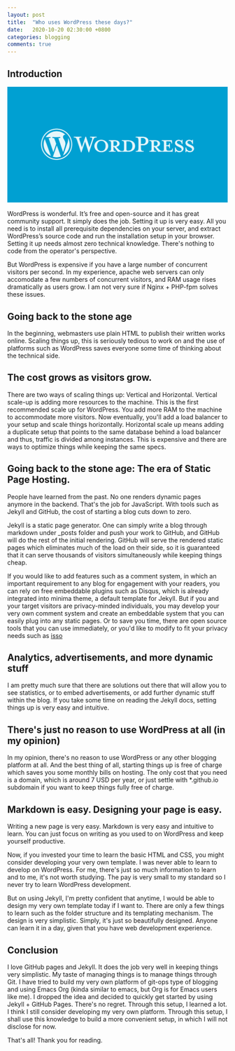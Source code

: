 ```yaml
---
layout: post
title:  "Who uses WordPress these days?"
date:   2020-10-20 02:30:00 +0800
categories: blogging
comments: true
---
```


## Introduction

![WordPress](/assets/images/wordpress.png)

WordPress is wonderful. It’s free and open-source and it has great community support. It simply does
the job.  Setting it up is very easy.  All you need is to install  all prerequisite dependencies  on
your server,  and extract  WordPress’s source code  and run the installation setup  in your browser.
Setting it  up needs almost zero technical knowledge.  There's nothing to  code from  the operator's
perspective.

But WordPress is expensive  if you  have a  large number  of concurrent  visitors per second.  In my
experience, apache web servers  can only accomodate  a few  numbers of concurrent visitors,  and RAM
usage rises dramatically as users grow. I am not very sure if Nginx + PHP-fpm solves these issues.

## Going back to the stone age
In the beginning,  webmasters use plain HTML to  publish their written works online.  Scaling things
up, this is seriously  tedious to work on and the use of platforms  such as WordPress saves everyone
some time of thinking about the technical side.

## The cost grows as visitors grow.
There are two ways of scaling things up:  Vertical and Horizontal.  Vertical scale-up is adding more
resources to the machine.  This is the first recommended scale up for WordPress. You add more RAM to
the machine to accommodate more visitors.  Now eventually,  you'll add a load balancer to your setup
and scale things horizontally. Horizontal scale up means adding a duplicate setup that points to the
same database behind a load balancer and thus, traffic is divided among instances. This is expensive
and there are ways to optimize things while keeping the same specs.

## Going back to the stone age: The era of Static Page Hosting.
People have learned from the past.  No one renders dynamic pages anymore in the backend.  That's the
job for JavaScript.  With tools such as Jekyll and GitHub,  the cost of starting a blog cuts down to
zero.

Jekyll is a static page generator.  One can simply write a blog through markdown under _posts folder
and push your  work to GitHub,  and GitHub will  do the rest  of the initial rendering.  GitHub will
serve the rendered static pages which eliminates much of the load on their side, so it is guaranteed
that it can serve thousands of visitors simultaneously while keeping things cheap.

If you would like to add features such as a comment system, in which an important requirement to any
blog for engagement with your readers, you can rely on free embeddable plugins such as Disqus, which
is already integrated into minima theme,  a default template for Jekyll.  But if you and your target
visitors are privacy-minded individuals,  you may develop your very own comment system and create an
embeddable system that you  can easily  plug into any static pages.  Or to save you time,  there are
open source tools  that you can use immediately,  or you'd like to modify to fit your  privacy needs
such as [isso](https://posativ.org/isso/)

## Analytics, advertisements, and more dynamic stuff
I am pretty much sure  that there are solutions out there that  will allow you to see statistics, or
to embed advertisements,  or add further  dynamic  stuff within  the blog.  If you take some time on
reading the Jekyll docs, setting things up is very easy and intuitive. 

## There's just no reason to use WordPress at all (in my opinion)
In my opinion,  there's no reason to use  WordPress or any other  blogging platform at all.  And the
best thing of all,  starting  things up  is free  of charge  which saves  you some monthly  bills on
hosting.  The only cost that  you need is a domain,  which is around 7 USD per year,  or just settle
with *.github.io subdomain if you want to keep things fully free of charge.

## Markdown is easy. Designing your page is easy.
Writing a new page is very easy. Markdown is very easy and intuitive to learn. You can just focus on
writing as you used to on WordPress and keep yourself productive.

Now, if you invested your time to learn the basic HTML and CSS,  you might  consider developing your
very own template.  I  was never able to learn to develop on WordPress. For me, there's just so much
information to learn and to me,  it's not  worth studying.  The pay is  very small to my standard so
I never try to learn WordPress development.

But on using Jekyll,  I'm pretty  confident that anytime,  I would be  able  to design  my very  own
template today if I want to.  There are only a  few things to learn such as the folder structure and
its templating mechanism.  The design is very simplistic. Simply, it's just so beautifully designed.
Anyone can learn it in a day, given that you have web development experience.

## Conclusion
I love GitHub pages and Jekyll.  It does the job  very well  in keeping  things very simplistic.  My
taste of managing things is to manage things through Git. I have tried to build my very own platform
of git-ops  type of blogging and using Emacs Org (kinda similar to emacs, but Org is for Emacs users
like me).  I dropped the  idea and  decided to  quickly get  started by using Jekyll + GitHub Pages.
There's no regret. Through this setup, I learned a lot. I think I still consider developing my very
own platform. Through this setup,  I shall use  this knowledge  to build  a more  convenient  setup,
in which I will not disclose for now.

That's all! Thank you for reading.
